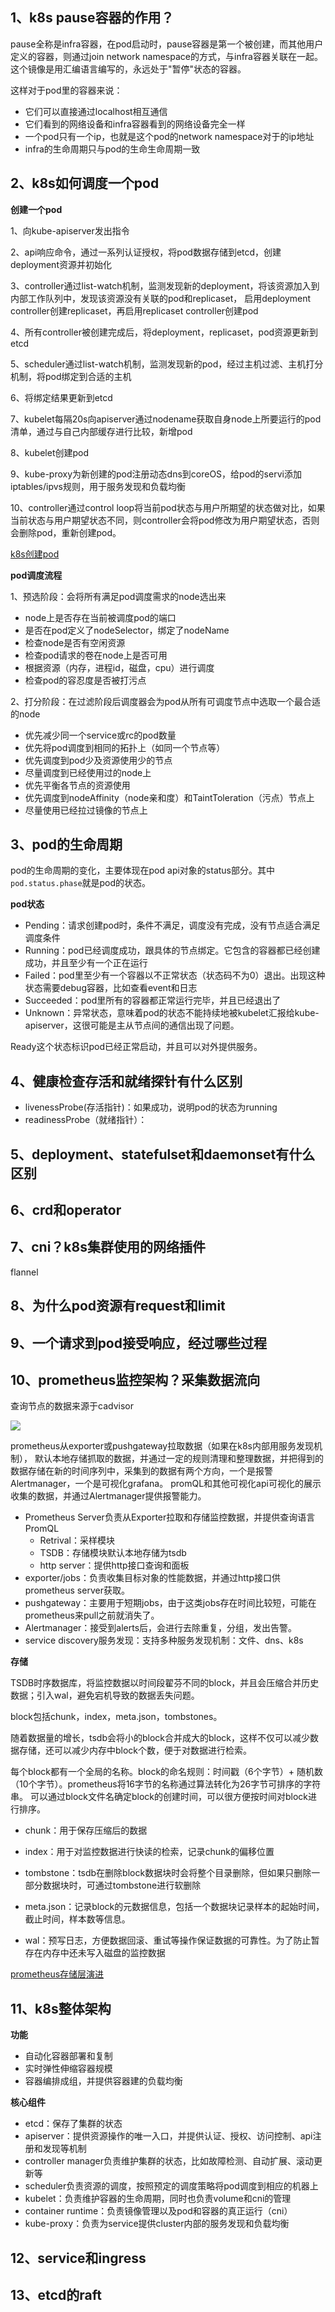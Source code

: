 ## 1、k8s pause容器的作用？
pause全称是infra容器，在pod启动时，pause容器是第一个被创建，而其他用户定义的容器，则通过join network namespace的方式，与infra容器关联在一起。
这个镜像是用汇编语言编写的，永远处于"暂停"状态的容器。

这样对于pod里的容器来说：
- 它们可以直接通过localhost相互通信
- 它们看到的网络设备和infra容器看到的网络设备完全一样
- 一个pod只有一个ip，也就是这个pod的network namespace对于的ip地址
- infra的生命周期只与pod的生命生命周期一致

## 2、k8s如何调度一个pod

**创建一个pod**

1、向kube-apiserver发出指令

2、api响应命令，通过一系列认证授权，将pod数据存储到etcd，创建deployment资源并初始化

3、controller通过list-watch机制，监测发现新的deployment，将该资源加入到内部工作队列中，发现该资源没有关联的pod和replicaset，
启用deployment controller创建replicaset，再启用replicaset controller创建pod

4、所有controller被创建完成后，将deployment，replicaset，pod资源更新到etcd

5、scheduler通过list-watch机制，监测发现新的pod，经过主机过滤、主机打分机制，将pod绑定到合适的主机

6、将绑定结果更新到etcd

7、kubelet每隔20s向apiserver通过nodename获取自身node上所要运行的pod清单，通过与自己内部缓存进行比较，新增pod

8、kubelet创建pod

9、kube-proxy为新创建的pod注册动态dns到coreOS，给pod的servi添加iptables/ipvs规则，用于服务发现和负载均衡

10、controller通过control loop将当前pod状态与用户所期望的状态做对比，如果当前状态与用户期望状态不同，则controller会将pod修改为用户期望状态，否则会删除pod，重新创建pod。

[k8s创建pod](https://developer.51cto.com/art/202010/630004.htm?pc)

**pod调度流程**

1、预选阶段：会将所有满足pod调度需求的node选出来
 - node上是否存在当前被调度pod的端口
 - 是否在pod定义了nodeSelector，绑定了nodeName
 - 检查node是否有空闲资源
 - 检查pod请求的卷在node上是否可用
 - 根据资源（内存，进程id，磁盘，cpu）进行调度
 - 检查pod的容忍度是否被打污点

2、打分阶段：在过滤阶段后调度器会为pod从所有可调度节点中选取一个最合适的node
 - 优先减少同一个service或rc的pod数量
 - 优先将pod调度到相同的拓扑上（如同一个节点等）
 - 优先调度到pod少及资源使用少的节点
 - 尽量调度到已经使用过的node上
 - 优先平衡各节点的资源使用
 - 优先调度到nodeAffinity（node亲和度）和TaintToleration（污点）节点上
 - 尽量使用已经拉过镜像的节点上

[](https://cloud.tencent.com/developer/article/1644857)

## 3、pod的生命周期

pod的生命周期的变化，主要体现在pod api对象的status部分。其中`pod.status.phase`就是pod的状态。

**pod状态**
- Pending：请求创建pod时，条件不满足，调度没有完成，没有节点适合满足调度条件
- Running：pod已经调度成功，跟具体的节点绑定。它包含的容器都已经创建成功，并且至少有一个正在运行
- Failed：pod里至少有一个容器以不正常状态（状态码不为0）退出。出现这种状态需要debug容器，比如查看event和日志
- Succeeded：pod里所有的容器都正常运行完毕，并且已经退出了
- Unknown：异常状态，意味着pod的状态不能持续地被kubelet汇报给kube-apiserver，这很可能是主从节点间的通信出现了问题。

Ready这个状态标识pod已经正常启动，并且可以对外提供服务。

## 4、健康检查存活和就绪探针有什么区别

- livenessProbe(存活指针)：如果成功，说明pod的状态为running
- readinessProbe（就绪指针）：

## 5、deployment、statefulset和daemonset有什么区别

## 6、crd和operator

## 7、cni？k8s集群使用的网络插件
flannel

## 8、为什么pod资源有request和limit

## 9、一个请求到pod接受响应，经过哪些过程

## 10、prometheus监控架构？采集数据流向

查询节点的数据来源于cadvisor

![](https://prometheus.io/assets/architecture.png)

prometheus从exporter或pushgateway拉取数据（如果在k8s内部用服务发现机制），
默认本地存储抓取的数据，并通过一定的规则清理和整理数据，并把得到的数据存储在新的时间序列中，采集到的数据有两个方向，一个是报警Alertmanager，一个是可视化grafana。
promQL和其他可视化api可视化的展示收集的数据，并通过Alertmanager提供报警能力。

- Prometheus Server负责从Exporter拉取和存储监控数据，并提供查询语言PromQL
  * Retrival：采样模块
  * TSDB：存储模块默认本地存储为tsdb
  * http server：提供http接口查询和面板
- exporter/jobs：负责收集目标对象的性能数据，并通过http接口供prometheus server获取。
- pushgateway：主要用于短期jobs，由于这类jobs存在时间比较短，可能在prometheus来pull之前就消失了。
- Alertmanager：接受到alerts后，会进行去除重复，分组，发出告警。
- service discovery服务发现：支持多种服务发现机制：文件、dns、k8s

**存储**

TSDB时序数据库，将监控数据以时间段翟芬不同的block，并且会压缩合并历史数据；引入wal，避免宕机导致的数据丢失问题。

block包括chunk，index，meta.json，tombstones。

随着数据量的增长，tsdb会将小的block合并成大的block，这样不仅可以减少数据存储，还可以减少内存中block个数，便于对数据进行检索。

每个block都有一个全局的名称。block的命名规则：时间戳（6个字节）+ 随机数（10个字节）。prometheus将16字节的名称通过算法转化为26字节可排序的字符串。
可以通过block文件名确定block的创建时间，可以很方便按时间对block进行排序。

- chunk：用于保存压缩后的数据
- index：用于对监控数据进行快读的检索，记录chunk的偏移位置
- tombstone：tsdb在删除block数据块时会将整个目录删除，但如果只删除一部分数据块时，可通过tombstone进行软删除
- meta.json：记录block的元数据信息，包括一个数据块记录样本的起始时间，截止时间，样本数等信息。

- wal：预写日志，方便数据回滚、重试等操作保证数据的可靠性。为了防止暂存在内存中还未写入磁盘的监控数据

[prometheus存储层演进](https://xie.infoq.cn/article/9071f261190acbdf73dfcf4d7)

## 11、k8s整体架构

**功能**
- 自动化容器部署和复制
- 实时弹性伸缩容器规模
- 容器编排成组，并提供容器建的负载均衡

**核心组件**

- etcd：保存了集群的状态
- apiserver：提供资源操作的唯一入口，并提供认证、授权、访问控制、api注册和发现等机制
- controller manager负责维护集群的状态，比如故障检测、自动扩展、滚动更新等
- scheduler负责资源的调度，按照预定的调度策略将pod调度到相应的机器上
- kubelet：负责维护容器的生命周期，同时也负责volume和cni的管理
- container runtime：负责镜像管理以及pod和容器的真正运行（cni）
- kube-proxy：负责为service提供cluster内部的服务发现和负载均衡



## 12、service和ingress

## 13、etcd的raft
